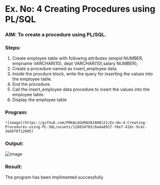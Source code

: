 # Ex. No: 4 Creating Procedures using PL/SQL

### AIM: To create a procedure using PL/SQL.

### Steps:
1. Create employee table with following attributes (empid NUMBER, empname VARCHAR(10), dept VARCHAR(10),salary NUMBER);
2. Create a procedure named as insert_employee data.
3. Inside the procdure block, write the query for inserting the values into the employee table.
4. End the procedure.
5. Call the insert_employee data procedure to insert the values into the employee table.
6. Display the employee table

### Program:
```
![image](https://github.com/POKALAGURAVAIAH8121/Ex-No-4-Creating-Procedures-using-PL-SQL/assets/128034765/8a4a891f-f8e7-418c-9c4c-3ebbf0f12695)

```

### Output:

![image](https://github.com/POKALAGURAVAIAH8121/Ex-No-4-Creating-Procedures-using-PL-SQL/assets/128034765/2118fd56-bf4c-4bfa-84eb-11445a538343)


### Result:

The program has been implimented successfully 
